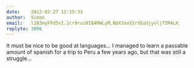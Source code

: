 ```yaml
---
date:    2012-02-27 12:15:33
author:  Simon
email:   l1B3myFPd5nI.1cr9ruu9IB4MWLyM.NdX1mxV2rVEuUjyvljT5M4LK
replyto: 3096
---
```


It must be nice to be good at languages... I managed to learn a
passable amount of spanish for a trip to Peru a few years ago, but
that was still a struggle...
